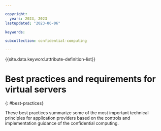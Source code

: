 ```yaml
---

copyright:
  years: 2023, 2023
lastupdated: "2023-06-06"

keywords: 

subcollection: confidential-computing

---
```


{{site.data.keyword.attribute-definition-list}}

# Best practices and requirements for virtual servers
{: #best-practices}


These best practices summarize some of the most important technical principles for application providers based on the controls and implementation guidance of the confidential computing. 


